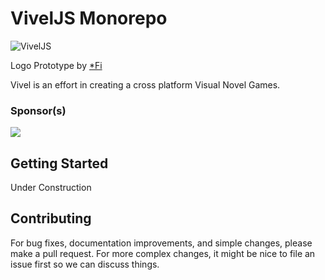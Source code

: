 # VivelJS Monorepo

![VivelJS](https://repository-images.githubusercontent.com/345090191/70e1a180-9f4f-11eb-842c-e1dd0844f6da 'VivelJS')

Logo Prototype by [*Fi](https://www.instagram.com/afiifahputriiw/)

Vivel is an effort in creating a cross platform Visual Novel Games.

### Sponsor(s)
![](http://flip.co.id/assets/assets/image/logo.png)

## Getting Started

Under Construction

## Contributing

For bug fixes, documentation improvements, and simple changes, please make a pull request. For more complex changes, it might be nice to file an issue first so we can discuss things.
